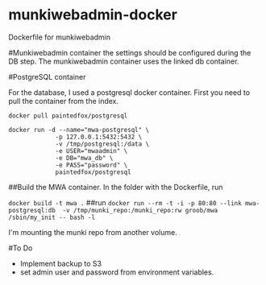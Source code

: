 munkiwebadmin-docker
==========

Dockerfile for munkiwebadmin

#Munkiwebadmin container
the settings should be configured during the DB step. The munkiwebadmin container uses the linked db container.

#PostgreSQL container

For the database, I used a postgresql docker container. First you need to pull the container from the index.

```docker pull paintedfox/postgresql```

    docker run -d --name="mwa-postgresql" \
                 -p 127.0.0.1:5432:5432 \
                 -v /tmp/postgresql:/data \
                 -e USER="mwaadmin" \
                 -e DB="mwa_db" \
                 -e PASS="password" \
                 paintedfox/postgresql


##Build the MWA container.
In the folder with the Dockerfile, run

```docker build -t mwa .```
##run
```docker run --rm -t -i -p 80:80 --link mwa-postgresql:db  -v /tmp/munki_repo:/munki_repo:rw groob/mwa /sbin/my_init -- bash -l ```

I'm mounting the munki repo from another volume.

#To Do

* Implement backup to S3
* set admin user and password from environment variables.

